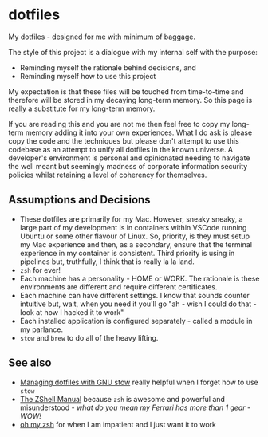 # dotfiles

My dotfiles - designed for me with minimum of baggage.

The style of this project is a dialogue with my internal self with the purpose:

- Reminding myself the rationale behind decisions, and
- Reminding myself how to use this project

My expectation is that these files will be touched from time-to-time and therefore will be stored in my decaying long-term memory.  So this page is really a substitute for my long-term memory.

If you are reading this and you are not me then feel free to copy my long-term memory adding it into your own experiences.  What I do ask is please copy the code and the techniques but please don't attempt to use this codebase as an attempt to unify all dotfiles in the known universe.  A developer's environment is personal and opinionated needing to navigate the well meant but seemingly madness of corporate information security policies whilst retaining a level of coherency for themselves.

## Assumptions and Decisions

- These dotfiles are primarily for my Mac.  However, sneaky sneaky, a large part of my development is in containers within VSCode running Ubuntu or some other flavour of Linux.  So, priority, is they must setup my Mac experience and then, as a secondary, ensure that the terminal experience in my container is consistent.  Third priority is using in pipelines but, truthfully, I think that is really la la land.
- `zsh` for ever!
- Each machine has a personality - HOME or WORK.  The rationale is these environments are different and require different certificates.
- Each machine can have different settings.  I know that sounds counter intuitive but, wait, when you need it you'll go "ah - wish I could do that - look at how I hacked it to work"
- Each installed application is configured separately - called a module in my parlance.
- `stow` and `brew` to do all of the heavy lifting.

## See also

- [Managing dotfiles with GNU stow](https://alexpearce.me/2016/02/managing-dotfiles-with-stow/) really helpful when I forget how to use `stow`
- [The ZShell Manual](https://zsh.sourceforge.io/Doc/Release/zsh_toc.html) because `zsh` is awesome and powerful and misunderstood - *what do you mean my Ferrari has more than 1 gear - WOW!*
- [oh my zsh](https://ohmyz.sh) for when I am impatient and I just want it to work